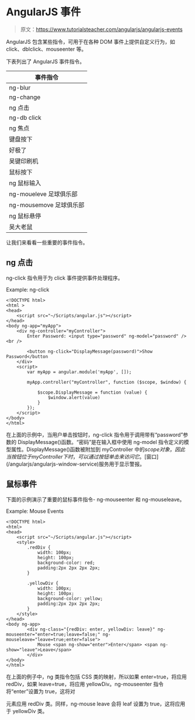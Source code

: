 # AngularJS 事件

> 原文：<https://www.tutorialsteacher.com/angularjs/angularjs-events>

AngularJS 包含某些指令，可用于在各种 DOM 事件上提供自定义行为，如 click、dblclick、mouseenter 等。

下表列出了 AngularJS 事件指令。

| 事件指令 |
| --- |
| ng-blur |
| ng-change |
| ng 点击 |
| ng-db click |
| ng 焦点 |
| 键盘按下 |
| 好极了 |
| 吴键印刷机 |
| 鼠标按下 |
| ng 鼠标输入 |
| ng-moueleve 足球俱乐部 |
| ng-mousemove 足球俱乐部 |
| ng 鼠标悬停 |
| 吴大老鼠 |

让我们来看看一些重要的事件指令。

## ng 点击

ng-click 指令用于为 click 事件提供事件处理程序。

Example: ng-click

```
<!DOCTYPE html>
<html >
<head>
    <script src="~/Scripts/angular.js"></script>
</head>
<body ng-app="myApp">
    <div ng-controller="myController">
        Enter Password: <input type="password" ng-model="password" /> <br />

        <button ng-click="DisplayMessage(password)">Show Password</button
    </div>
    <script>
        var myApp = angular.module('myApp', []);

        myApp.controller("myController", function ($scope, $window) {

            $scope.DisplayMessage = function (value) {
                $window.alert(value)
            }
        });
    </script>
</body>
</html>
```

在上面的示例中，当用户单击按钮时，ng-click 指令用于调用带有“password”参数的 DisplayMessage()函数。“密码”是在输入框中使用 ng-model 指令定义的模型属性。DisplayMessage()函数被附加到 myController 中的$scope 对象，因此当按钮位于 myController 下时，可以通过按钮单击来访问它。[$窗口](/angularjs/angularjs-window-service)服务用于显示警报。

## 鼠标事件

下面的示例演示了重要的鼠标事件指令- ng-mouseenter 和 ng-mouseleave。

Example: Mouse Events

```
<!DOCTYPE html>
<html>
<head>
    <script src="~/Scripts/angular.js"></script>
    <style>
        .redDiv {
            width: 100px;
            height: 100px;
            background-color: red;
            padding:2px 2px 2px 2px;
        }

        .yellowDiv {
            width: 100px;
            height: 100px;
            background-color: yellow;
            padding:2px 2px 2px 2px;
        }
    </style>
</head>
<body ng-app>
        <div ng-class="{redDiv: enter, yellowDiv: leave}" ng-mouseenter="enter=true;leave=false;" ng-mouseleave="leave=true;enter=false">
            Mouse <span ng-show="enter">Enter</span> <span ng-show="leave">Leave</span>
        </div>
</body>
</html>
```

在上面的例子中，ng 类指令包括 CSS 类的映射，所以如果 enter=true，将应用 redDiv，如果 leave=true，将应用 yellowDiv。ng-mouseenter 指令将“enter”设置为 true，这将对

元素应用 redDiv 类。同样，ng-mouse leave 会将 leaf 设置为 true，这将应用于 yellowDiv 类。
